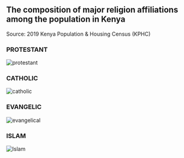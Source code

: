 ## The composition of major religion affiliations among the population in Kenya

Source: 2019 Kenya Population & Housing Census (KPHC)

### PROTESTANT
![protestant](https://user-images.githubusercontent.com/20558188/235108183-3dfc6894-e4cd-48d2-869e-70e32de68fe7.png)

### CATHOLIC
![catholic](https://user-images.githubusercontent.com/20558188/235108190-292ba8a5-7996-4cca-99e4-ead3a76375c6.png)

### EVANGELIC
![evangelical](https://user-images.githubusercontent.com/20558188/235108170-60bb2cf7-ce3c-42de-b2cf-840f4061508f.png)

### ISLAM
![Islam](https://user-images.githubusercontent.com/20558188/235108177-9f135bf3-91a2-4cdf-a3a9-bbc3d615d498.png)
